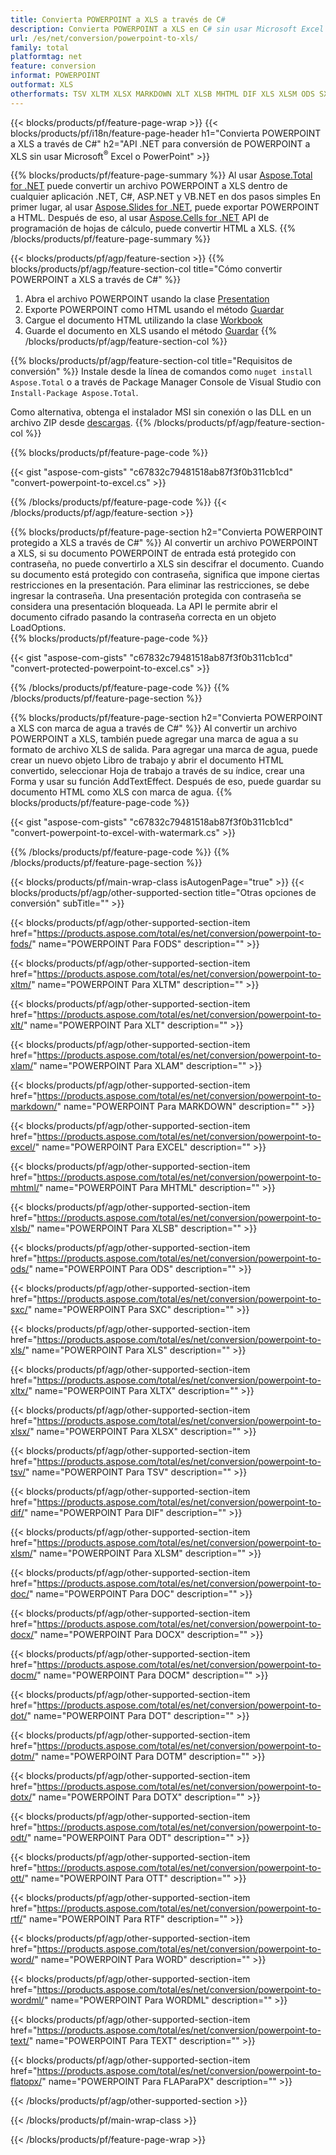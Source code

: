 ```yaml
---
title: Convierta POWERPOINT a XLS a través de C#
description: Convierta POWERPOINT a XLS en C# sin usar Microsoft Excel o Powerpoint
url: /es/net/conversion/powerpoint-to-xls/
family: total
platformtag: net
feature: conversion
informat: POWERPOINT
outformat: XLS
otherformats: TSV XLTM XLSX MARKDOWN XLT XLSB MHTML DIF XLS XLSM ODS SXC EXCEL XLTX FODS XLAM DOC DOCX DOCM DOT DOTM DOTX ODT OTT RTF WORD WORDML TEXT FLATOPX
---
```

{{< blocks/products/pf/feature-page-wrap >}}
{{< blocks/products/pf/i18n/feature-page-header h1="Convierta POWERPOINT a XLS a través de C#" h2="API .NET para conversión de POWERPOINT a XLS sin usar Microsoft<sup>&reg;</sup> Excel o PowerPoint" >}}

{{% blocks/products/pf/feature-page-summary %}}
Al usar [Aspose.Total for .NET](https://products.aspose.com/total/net/) puede convertir un archivo POWERPOINT a XLS dentro de cualquier aplicación .NET, C#, ASP.NET y VB.NET en dos pasos simples En primer lugar, al usar [Aspose.Slides for .NET](https://products.aspose.com/slides/net/), puede exportar POWERPOINT a HTML. Después de eso, al usar [Aspose.Cells for .NET](https://products.aspose.com/cells/net/) API de programación de hojas de cálculo, puede convertir HTML a XLS.
{{% /blocks/products/pf/feature-page-summary  %}}

{{< blocks/products/pf/agp/feature-section >}}
{{% blocks/products/pf/agp/feature-section-col title="Cómo convertir POWERPOINT a XLS a través de C#" %}}
1. Abra el archivo POWERPOINT usando la clase [Presentation](https://apireference.aspose.com/slides/net/aspose.slides/presentation)
2. Exporte POWERPOINT como HTML usando el método [Guardar](https://apireference.aspose.com/slides/net/aspose.slides.presentation/save/methods/5)
3. Cargue el documento HTML utilizando la clase [Workbook](https://apireference.aspose.com/cells/net/aspose.cells/workbook)
4. Guarde el documento en XLS usando el método [Guardar](https://apireference.aspose.com/cells/net/aspose.cells.workbook/save/methods/4)
{{% /blocks/products/pf/agp/feature-section-col %}}

{{% blocks/products/pf/agp/feature-section-col title="Requisitos de conversión" %}}
Instale desde la línea de comandos como ```nuget install Aspose.Total``` o a través de Package Manager Console de Visual Studio con ```Install-Package Aspose.Total```.

Como alternativa, obtenga el instalador MSI sin conexión o las DLL en un archivo ZIP desde [descargas](https://downloads.aspose.com/total/net).
{{% /blocks/products/pf/agp/feature-section-col %}}

{{% blocks/products/pf/feature-page-code %}}

{{< gist "aspose-com-gists" "c67832c79481518ab87f3f0b311cb1cd" "convert-powerpoint-to-excel.cs" >}}


{{% /blocks/products/pf/feature-page-code %}}
{{< /blocks/products/pf/agp/feature-section >}}

{{% blocks/products/pf/feature-page-section  h2="Convierta POWERPOINT protegido a XLS a través de C#" %}}
Al convertir un archivo POWERPOINT a XLS, si su documento POWERPOINT de entrada está protegido con contraseña, no puede convertirlo a XLS sin descifrar el documento. Cuando su documento está protegido con contraseña, significa que impone ciertas restricciones en la presentación. Para eliminar las restricciones, se debe ingresar la contraseña. Una presentación protegida con contraseña se considera una presentación bloqueada. La API le permite abrir el documento cifrado pasando la contraseña correcta en un objeto LoadOptions.  
{{% blocks/products/pf/feature-page-code %}}

{{< gist "aspose-com-gists" "c67832c79481518ab87f3f0b311cb1cd" "convert-protected-powerpoint-to-excel.cs" >}}

{{% /blocks/products/pf/feature-page-code  %}}
{{% /blocks/products/pf/feature-page-section %}}

{{% blocks/products/pf/feature-page-section  h2="Convierta POWERPOINT a XLS con marca de agua a través de C#" %}}
Al convertir un archivo POWERPOINT a XLS, también puede agregar una marca de agua a su formato de archivo XLS de salida. Para agregar una marca de agua, puede crear un nuevo objeto Libro de trabajo y abrir el documento HTML convertido, seleccionar Hoja de trabajo a través de su índice, crear una Forma y usar su función AddTextEffect. Después de eso, puede guardar su documento HTML como XLS con marca de agua. 
{{% blocks/products/pf/feature-page-code %}}

{{< gist "aspose-com-gists" "c67832c79481518ab87f3f0b311cb1cd" "convert-powerpoint-to-excel-with-watermark.cs" >}}

{{% /blocks/products/pf/feature-page-code  %}}
{{% /blocks/products/pf/feature-page-section %}}

{{< blocks/products/pf/main-wrap-class isAutogenPage="true" >}}
{{< blocks/products/pf/agp/other-supported-section title="Otras opciones de conversión" subTitle="" >}}

{{< blocks/products/pf/agp/other-supported-section-item href="https://products.aspose.com/total/es/net/conversion/powerpoint-to-fods/" name="POWERPOINT Para FODS" description="" >}}

{{< blocks/products/pf/agp/other-supported-section-item href="https://products.aspose.com/total/es/net/conversion/powerpoint-to-xltm/" name="POWERPOINT Para XLTM" description="" >}}

{{< blocks/products/pf/agp/other-supported-section-item href="https://products.aspose.com/total/es/net/conversion/powerpoint-to-xlt/" name="POWERPOINT Para XLT" description="" >}}

{{< blocks/products/pf/agp/other-supported-section-item href="https://products.aspose.com/total/es/net/conversion/powerpoint-to-xlam/" name="POWERPOINT Para XLAM" description="" >}}

{{< blocks/products/pf/agp/other-supported-section-item href="https://products.aspose.com/total/es/net/conversion/powerpoint-to-markdown/" name="POWERPOINT Para MARKDOWN" description="" >}}

{{< blocks/products/pf/agp/other-supported-section-item href="https://products.aspose.com/total/es/net/conversion/powerpoint-to-excel/" name="POWERPOINT Para EXCEL" description="" >}}

{{< blocks/products/pf/agp/other-supported-section-item href="https://products.aspose.com/total/es/net/conversion/powerpoint-to-mhtml/" name="POWERPOINT Para MHTML" description="" >}}

{{< blocks/products/pf/agp/other-supported-section-item href="https://products.aspose.com/total/es/net/conversion/powerpoint-to-xlsb/" name="POWERPOINT Para XLSB" description="" >}}

{{< blocks/products/pf/agp/other-supported-section-item href="https://products.aspose.com/total/es/net/conversion/powerpoint-to-ods/" name="POWERPOINT Para ODS" description="" >}}

{{< blocks/products/pf/agp/other-supported-section-item href="https://products.aspose.com/total/es/net/conversion/powerpoint-to-sxc/" name="POWERPOINT Para SXC" description="" >}}

{{< blocks/products/pf/agp/other-supported-section-item href="https://products.aspose.com/total/es/net/conversion/powerpoint-to-xls/" name="POWERPOINT Para XLS" description="" >}}

{{< blocks/products/pf/agp/other-supported-section-item href="https://products.aspose.com/total/es/net/conversion/powerpoint-to-xltx/" name="POWERPOINT Para XLTX" description="" >}}

{{< blocks/products/pf/agp/other-supported-section-item href="https://products.aspose.com/total/es/net/conversion/powerpoint-to-xlsx/" name="POWERPOINT Para XLSX" description="" >}}

{{< blocks/products/pf/agp/other-supported-section-item href="https://products.aspose.com/total/es/net/conversion/powerpoint-to-tsv/" name="POWERPOINT Para TSV" description="" >}}

{{< blocks/products/pf/agp/other-supported-section-item href="https://products.aspose.com/total/es/net/conversion/powerpoint-to-dif/" name="POWERPOINT Para DIF" description="" >}}

{{< blocks/products/pf/agp/other-supported-section-item href="https://products.aspose.com/total/es/net/conversion/powerpoint-to-xlsm/" name="POWERPOINT Para XLSM" description="" >}}

{{< blocks/products/pf/agp/other-supported-section-item href="https://products.aspose.com/total/es/net/conversion/powerpoint-to-doc/" name="POWERPOINT Para DOC" description="" >}}

{{< blocks/products/pf/agp/other-supported-section-item href="https://products.aspose.com/total/es/net/conversion/powerpoint-to-docx/" name="POWERPOINT Para DOCX" description="" >}}

{{< blocks/products/pf/agp/other-supported-section-item href="https://products.aspose.com/total/es/net/conversion/powerpoint-to-docm/" name="POWERPOINT Para DOCM" description="" >}}

{{< blocks/products/pf/agp/other-supported-section-item href="https://products.aspose.com/total/es/net/conversion/powerpoint-to-dot/" name="POWERPOINT Para DOT" description="" >}}

{{< blocks/products/pf/agp/other-supported-section-item href="https://products.aspose.com/total/es/net/conversion/powerpoint-to-dotm/" name="POWERPOINT Para DOTM" description="" >}}

{{< blocks/products/pf/agp/other-supported-section-item href="https://products.aspose.com/total/es/net/conversion/powerpoint-to-dotx/" name="POWERPOINT Para DOTX" description="" >}}

{{< blocks/products/pf/agp/other-supported-section-item href="https://products.aspose.com/total/es/net/conversion/powerpoint-to-odt/" name="POWERPOINT Para ODT" description="" >}}

{{< blocks/products/pf/agp/other-supported-section-item href="https://products.aspose.com/total/es/net/conversion/powerpoint-to-ott/" name="POWERPOINT Para OTT" description="" >}}

{{< blocks/products/pf/agp/other-supported-section-item href="https://products.aspose.com/total/es/net/conversion/powerpoint-to-rtf/" name="POWERPOINT Para RTF" description="" >}}

{{< blocks/products/pf/agp/other-supported-section-item href="https://products.aspose.com/total/es/net/conversion/powerpoint-to-word/" name="POWERPOINT Para WORD" description="" >}}

{{< blocks/products/pf/agp/other-supported-section-item href="https://products.aspose.com/total/es/net/conversion/powerpoint-to-wordml/" name="POWERPOINT Para WORDML" description="" >}}

{{< blocks/products/pf/agp/other-supported-section-item href="https://products.aspose.com/total/es/net/conversion/powerpoint-to-text/" name="POWERPOINT Para TEXT" description="" >}}

{{< blocks/products/pf/agp/other-supported-section-item href="https://products.aspose.com/total/es/net/conversion/powerpoint-to-flatopx/" name="POWERPOINT Para FLAParaPX" description="" >}}



{{< /blocks/products/pf/agp/other-supported-section >}}

{{< /blocks/products/pf/main-wrap-class >}}

{{< /blocks/products/pf/feature-page-wrap >}}